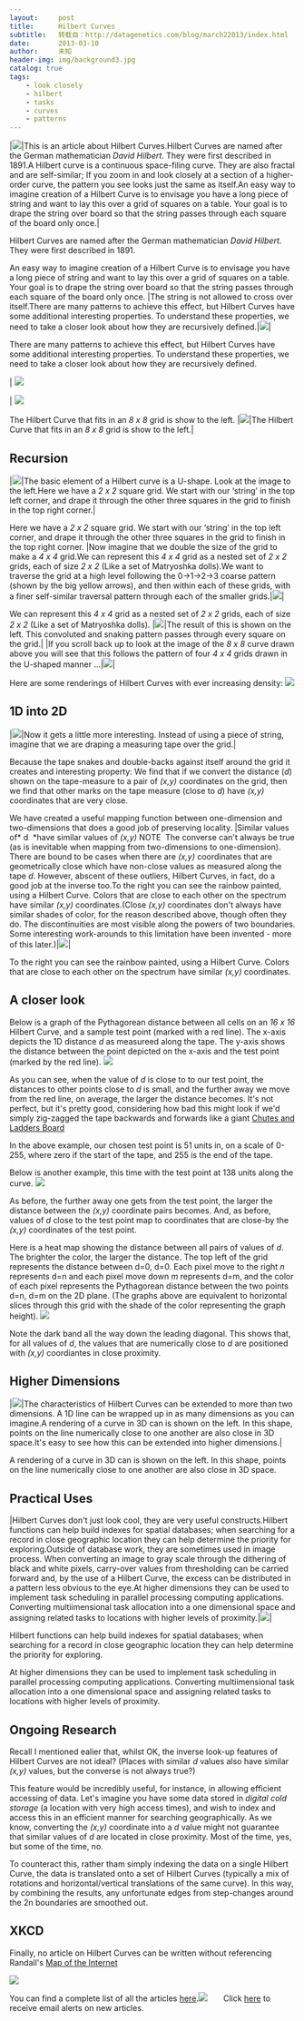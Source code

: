 ```yaml
---
layout:     post
title:      Hilbert Curves
subtitle:   转载自：http://datagenetics.com/blog/march22013/index.html
date:       2013-03-10
author:     未知
header-img: img/background3.jpg
catalog: true
tags:
    - look closely
    - hilbert
    - tasks
    - curves
    - patterns
---
```

|![](http://datagenetics.com/blog/march22013/h.png)|This is an article about Hilbert Curves.Hilbert Curves are named after the German mathematician *David Hilbert*. They were first described in 1891.A Hilbert curve is a continuous space-filing curve. They are also fractal and are self-similar; If you zoom in and look closely at a section of a higher-order curve, the pattern you see looks just the same as itself.An easy way to imagine creation of a Hilbert Curve is to envisage you have a long piece of string and want to lay this over a grid of squares on a table. Your goal is to drape the string over board so that the string passes through each square of the board only once.|

Hilbert Curves are named after the German mathematician *David Hilbert*. They were first described in 1891.

An easy way to imagine creation of a Hilbert Curve is to envisage you have a long piece of string and want to lay this over a grid of squares on a table. Your goal is to drape the string over board so that the string passes through each square of the board only once.
|The string is not allowed to cross over itself.There are many patterns to achieve this effect, but Hilbert Curves have some additional interesting properties. To understand these properties, we need to take a closer look about how they are recursively defined.|![](http://datagenetics.com/blog/march22013/cb.png)|

There are many patterns to achieve this effect, but Hilbert Curves have some additional interesting properties. To understand these properties, we need to take a closer look about how they are recursively defined.



|
![](http://datagenetics.com/blog/march22013/cb.png)






|
![](http://datagenetics.com/blog/march22013/s.png)



The Hilbert Curve that fits in an *8 x 8* grid is show to the left.
|![](http://datagenetics.com/blog/march22013/s.png)|The Hilbert Curve that fits in an *8 x 8* grid is show to the left.|

## Recursion
|![](http://datagenetics.com/blog/march22013/b1.png)|The basic element of a Hilbert curve is a U-shape. Look at the image to the left.Here we have a *2 x 2* square grid. We start with our ‘string’ in the top left corner, and drape it through the other three squares in the grid to finish in the top right corner.|

Here we have a *2 x 2* square grid. We start with our ‘string’ in the top left corner, and drape it through the other three squares in the grid to finish in the top right corner.
|Now imagine that we double the size of the grid to make a *4 x 4* grid.We can represent this *4 x 4* grid as a nested set of *2 x 2* grids, each of size *2 x 2* (Like a set of Matryoshka dolls).We want to traverse the grid at a high level following the 0->1->2->3 coarse pattern (shown by the big yellow arrows), and then within each of these grids, with a finer self-similar traversal pattern through each of the smaller grids.|![](http://datagenetics.com/blog/march22013/b2.png)|

We can represent this *4 x 4* grid as a nested set of *2 x 2* grids, each of size *2 x 2* (Like a set of Matryoshka dolls).
|![](http://datagenetics.com/blog/march22013/b3.png)|The result of this is shown on the left. This convoluted and snaking pattern passes through every square on the grid.|
|If you scroll back up to look at the image of the *8 x 8* curve drawn above you will see that this follows the pattern of four *4 x 4* grids drawn in the U-shaped manner …|![](http://datagenetics.com/blog/march22013/m.png)|

Here are some renderings of Hilbert Curves with ever increasing density:
![](http://datagenetics.com/blog/march22013/c.png)


## 1D into 2D
|![](http://datagenetics.com/blog/march22013/tm.png)|Now it gets a little more interesting. Instead of using a piece of string, imagine that we are draping a measuring tape over the grid.|

Because the tape snakes and double-backs against itself around the grid it creates and interesting property: We find that if we convert the distance (*d*) shown on the tape-measure to a pair of *(x,y)* coordinates on the grid, then we find that other marks on the tape measure (close to *d*) have *(x,y)* coordinates that are very close.

We have created a useful mapping function between one-dimension and two-dimensions that does a good job of preserving locality.
|Similar values of* d  *have similar values of *(x,y)* NOTE  The converse can't always be true (as is inevitable when mapping from two-dimensions to one-dimension). There are bound to be cases when there are *(x,y)* coordinates that are geometrically close which have non-close values as measured along the tape *d*. However, abscent of these outliers, Hilbert Curves, in fact, do a good job at the inverse too.To the right you can see the rainbow painted, using a Hilbert Curve. Colors that are close to each other on the spectrum have similar *(x,y)* coordinates.(Close *(x,y)* coordinates don't always have similar shades of color, for the reason described above, though often they do. The discontinuities are most visible along the powers of two boundaries. Some interesting work-arounds to this limitation have been invented - more of this later.)|![](http://datagenetics.com/blog/march22013/r.png)|

To the right you can see the rainbow painted, using a Hilbert Curve. Colors that are close to each other on the spectrum have similar *(x,y)* coordinates.

## A closer look

Below is a graph of the Pythagorean distance between all cells on an *16 x 16* Hilbert Curve, and a sample test point (marked with a red line). The x-axis depicts the 1D distance *d* as measureed along the tape. The y-axis shows the distance between the point depicted on the x-axis and the test point (marked by the red line).
![](http://datagenetics.com/blog/march22013/61.png)


As you can see, when the value of *d* is close to to our test point, the distances to other points close to *d* is small, and the further away we move from the red line, on average, the larger the distance becomes. It's not perfect, but it's pretty good, considering how bad this might look if we'd simply zig-zagged the tape backwards and forwards like a giant [Chutes and Ladders Board](http://www.datagenetics.com/blog/november12011/index.html)

In the above example, our chosen test point is 51 units in, on a scale of 0-255, where zero if the start of the tape, and 255 is the end of the tape.

Below is another example, this time with the test point at 138 units along the curve.
![](http://datagenetics.com/blog/march22013/138.png)


As before, the further away one gets from the test point, the larger the distance between the *(x,y)* coordinate pairs becomes. And, as before, values of *d* close to the test point map to coordinates that are close-by the *(x,y)* coordinates of the test point.

Here is a heat map showing the distance between all pairs of values of *d*. The brighter the color, the larger the distance. The top left of the grid represents the distance between d=0, d=0. Each pixel move to the right *n* represents d=n and each pixel move down *m* represents d=m, and the color of each pixel represents the Pythagorean distance between the two points d=n, d=m on the 2D plane.
(The graphs above are equivalent to horizontal slices through this grid with the shade of the color representing the graph height).
![](http://datagenetics.com/blog/march22013/g.png)


Note the dark band all the way down the leading diagonal. This shows that, for all values of *d*, the values that are numerically close to *d* are positioned with *(x,y)* coordiantes in close proximity.

## Higher Dimensions
|![](http://datagenetics.com/blog/march22013/3d.png)|The characteristics of Hilbert Curves can be extended to more than two dimensions. A 1D line can be wrapped up in as many dimensions as you can imagine.A rendering of a curve in 3D can is shown on the left. In this shape, points on the line numerically close to one another are also close in 3D space.It's easy to see how this can be extended into higher dimensions.|

A rendering of a curve in 3D can is shown on the left. In this shape, points on the line numerically close to one another are also close in 3D space.

## Practical Uses
|Hilbert Curves don't just look cool, they are very useful constructs.Hilbert functions can help build indexes for spatial databases; when searching for a record in close geographic location they can help determine the priority for exploring.Outside of database work, they are sometimes used in image process. When converting an image to gray scale through the dithering of black and white pixels, carry-over values from thresholding can be carried forward and, by the use of a Hilbert Curve, the excess can be distributed in a pattern less obvious to the eye.At higher dimensions they can be used to implement task scheduling in parallel processing computing applications. Converting multiimensional task allocation into a one dimensional space and assigning related tasks to locations with higher levels of proximity.|![](http://datagenetics.com/blog/march22013/16b.png)|

Hilbert functions can help build indexes for spatial databases; when searching for a record in close geographic location they can help determine the priority for exploring.

At higher dimensions they can be used to implement task scheduling in parallel processing computing applications. Converting multiimensional task allocation into a one dimensional space and assigning related tasks to locations with higher levels of proximity.

## Ongoing Research

Recall I mentioned ealier that, whilst OK, the inverse look-up features of Hilbert Curves are not ideal? (Places with similar *d* values also have similar *(x,y)* values, but the converse is not always true?)

This feature would be incredibly useful, for instance, in allowing efficient accessing of data. Let's imagine you have some data stored in *digital cold storage* (a location with very high access times), and wish to index and access this in an efficient manner for searching geographically. As we know, converting the *(x,y)* coordinate into a *d* value might not guarantee that similar values of *d* are located in close proximity. Most of the time, yes, but some of the time, no.

To counteract this, rather tham simply indexing the data on a single Hilbert Curve, the data is translated onto a set of Hilbert Curves (typically a mix of rotations and horizontal/vertical translations of the same curve). In this way, by combining the results, any unfortunate edges from step-changes around the 2n boundaries are smoothed out.

## XKCD

Finally, no article on Hilbert Curves can be written without referencing Randall's [Map of the Internet](http://xkcd.com/195/)

![](http://datagenetics.com/blog/march22013/t.png)


You can find a complete list of all the articles [here](/blog.html).![](http://datagenetics.com/images/n.gif)
      Click [here](http://datagenetics.com/newsletter/subscribe.html) to receive email alerts on new articles.
